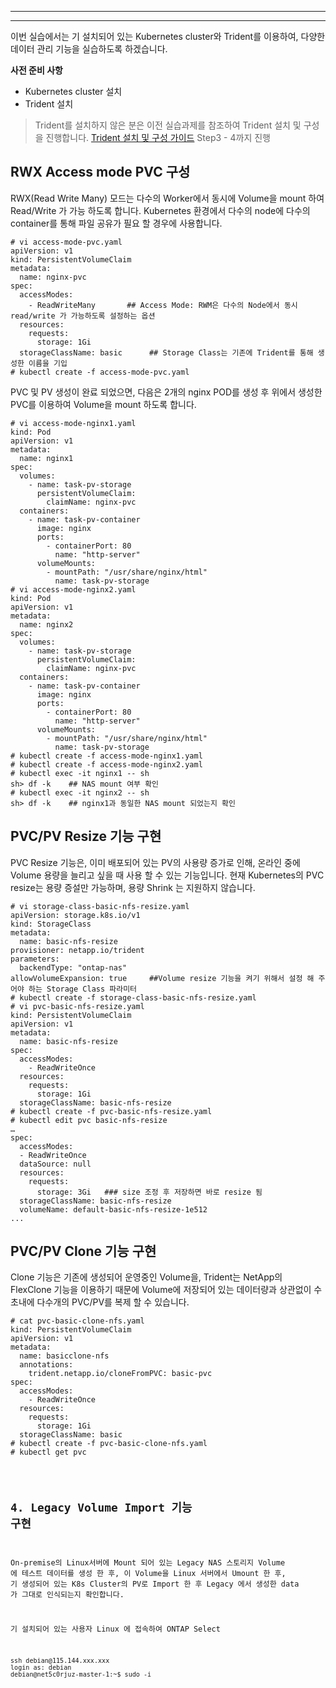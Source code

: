 
---


---
이번 실습에서는 기 설치되어 있는 Kubernetes cluster와 Trident를 이용하여, 다양한 데이터 관리 기능을 실습하도록 하겠습니다.

**사전 준비 사항** 
- Kubernetes cluster 설치
- Trident 설치
>Trident를 설치하지 않은 분은 이전 실습과제를 참조하여 Trident 설치 및 구성을 진행합니다.
>[Trident 설치 및 구성 가이드](https://github.com/netappkr/NDX_Handsonworkshop-/blob/master/K8s_on_MultiCloud/OnPremNKS.md#step3-k8s-cluster%EC%97%90-trident-%EC%84%A4%EC%B9%98)
>Step3 - 4까지 진행

## RWX Access mode PVC 구성

RWX(Read Write Many) 모드는 다수의 Worker에서 동시에 Volume을 mount 하여 Read/Write 가 가능 하도록 합니다. Kubernetes 환경에서 다수의 node에 다수의 container를 통해 파일 공유가 필요 할 경우에 사용합니다.
<pre class=" language-undefined"><code class="prism language-&quot;NotActions&quot;: language-undefined"># vi access-mode-pvc.yaml
apiVersion: v1
kind: PersistentVolumeClaim
metadata:
  name: nginx-pvc
spec:
  accessModes:
    - ReadWriteMany       ## Access Mode: RWM은 다수의 Node에서 동시 read/write 가 가능하도록 설정하는 옵션
  resources:
    requests:
      storage: 1Gi
  storageClassName: basic      ## Storage Class는 기존에 Trident를 통해 생성한 이름을 기입
# kubectl create -f access-mode-pvc.yaml</code></pre>
PVC 및 PV 생성이 완료 되었으면, 다음은 2개의 nginx POD를 생성 후 위에서 생성한 PVC를 이용하여 Volume을 mount 하도록 합니다.
<pre class=" language-undefined"><code class="prism language-&quot;NotActions&quot;: language-undefined"># vi access-mode-nginx1.yaml
kind: Pod
apiVersion: v1
metadata:
  name: nginx1
spec:
  volumes:
    - name: task-pv-storage
      persistentVolumeClaim:
        claimName: nginx-pvc
  containers:
    - name: task-pv-container
      image: nginx
      ports:
        - containerPort: 80
          name: "http-server"
      volumeMounts:
        - mountPath: "/usr/share/nginx/html"
          name: task-pv-storage
# vi access-mode-nginx2.yaml
kind: Pod
apiVersion: v1
metadata:
  name: nginx2
spec:
  volumes:
    - name: task-pv-storage
      persistentVolumeClaim:
        claimName: nginx-pvc
  containers:
    - name: task-pv-container
      image: nginx
      ports:
        - containerPort: 80
          name: "http-server"
      volumeMounts:
        - mountPath: "/usr/share/nginx/html"
          name: task-pv-storage
# kubectl create -f access-mode-nginx1.yaml
# kubectl create -f access-mode-nginx2.yaml
# kubectl exec -it nginx1 -- sh
sh> df -k    ## NAS mount 여부 확인
# kubectl exec -it nginx2 -- sh
sh> df -k    ## nginx1과 동일한 NAS mount 되었는지 확인
</code></pre>

## PVC/PV Resize 기능 구현

PVC Resize 기능은, 이미 배포되어 있는  PV의 사용량 증가로 인해, 온라인 중에 Volume 용량을 늘리고 싶을 때 사용 할 수 있는 기능입니다. 현재 Kubernetes의 PVC resize는 용량 증설만 가능하며, 용량 Shrink 는 지원하지 않습니다.

<pre class=" language-undefined"><code class="prism language-&quot;NotActions&quot;: language-undefined"># vi storage-class-basic-nfs-resize.yaml
apiVersion: storage.k8s.io/v1
kind: StorageClass
metadata:
  name: basic-nfs-resize
provisioner: netapp.io/trident
parameters:
  backendType: "ontap-nas"
allowVolumeExpansion: true     ##Volume resize 기능을 켜기 위해서 설정 해 주어야 하는 Storage Class 파라미터
# kubectl create -f storage-class-basic-nfs-resize.yaml
# vi pvc-basic-nfs-resize.yaml
kind: PersistentVolumeClaim
apiVersion: v1
metadata:
  name: basic-nfs-resize
spec:
  accessModes:
    - ReadWriteOnce
  resources:
    requests:
      storage: 1Gi
  storageClassName: basic-nfs-resize
# kubectl create -f pvc-basic-nfs-resize.yaml
# kubectl edit pvc basic-nfs-resize
…
spec:
  accessModes:
  - ReadWriteOnce
  dataSource: null
  resources:
    requests:
      storage: 3Gi   ### size 조정 후 저장하면 바로 resize 됨
  storageClassName: basic-nfs-resize
  volumeName: default-basic-nfs-resize-1e512
...
</code></pre>

## PVC/PV Clone 기능 구현

Clone 기능은 기존에 생성되어 운영중인 Volume을, Trident는 NetApp의 FlexClone 기능을 이용하기 때문에 Volume에 저장되어 있는 데이터량과 상관없이 수초내에 다수개의 PVC/PV를 복제 할 수 있습니다.
<pre class=" language-undefined"><code class="prism language-&quot;NotActions&quot;: language-undefined"># cat pvc-basic-clone-nfs.yaml
kind: PersistentVolumeClaim
apiVersion: v1
metadata:
  name: basicclone-nfs
  annotations:
    trident.netapp.io/cloneFromPVC: basic-pvc
spec:
  accessModes:
    - ReadWriteOnce
  resources:
    requests:
      storage: 1Gi
  storageClassName: basic
# kubectl create -f pvc-basic-clone-nfs.yaml
# kubectl get pvc
</core></pre>

## 4. Legacy Volume Import 기능 구현

On-premise의 Linux서버에 Mount 되어 있는 Legacy NAS 스토리지 Volume 에 테스트 데이터를 생성 한 후, 이 Volume을 Linux 서버에서 Umount 한 후, 기 생성되어 있는 K8s Cluster의 PV로 Import 한 후 Legacy 에서 생성한 data 가 그대로 인식되는지 확인합니다.


기 설치되어 있는 사용자 Linux 에 접속하여 ONTAP Select
<pre class=" language-undefined"><code class="prism language-&quot;NotActions&quot;: language-undefined">ssh debian@115.144.xxx.xxx
login as: debian 
debian@net5c0rjuz-master-1:~$ sudo -i

</code></pre>



<!--stackedit_data:
eyJoaXN0b3J5IjpbLTYxNDIwNjE0OSwtMjY5MzM0NDYxLC0yMz
A5MjU2NTksNDc4Nzc3NDEyLC0xNjY4NTE1ODM1LDE3NjkzMjA3
NzUsMTM5MjE1MzY2NywtODQwNzMxODQzLDQ4NDQ0MTkwMiwtMT
I3MTE4MDY1MiwtMTA5NDcwNzIwNiwtMjgyMzcwMjkxLC0xNDcy
NzIyMDU1LC0yMTE0Mjk1ODE3LDEwMDMzMzQwMTddfQ==
-->